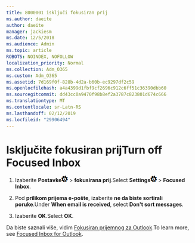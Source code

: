 ```yaml
---
title: 8000001 isključi fokusiran prij
ms.author: daeite
author: daeite
manager: jackiesm
ms.date: 12/5/2018
ms.audience: Admin
ms.topic: article
ROBOTS: NOINDEX, NOFOLLOW
localization_priority: Normal
ms.collection: Adm_O365
ms.custom: Adm_O365
ms.assetid: 7d169f0f-828b-4d2a-b60b-ec9297df2c59
ms.openlocfilehash: a4a4399d1fbf9cf2696c912c6ff51c36390dbb60
ms.sourcegitcommit: dd43cc0a9470f98b8ef2a3787c823801d674c666
ms.translationtype: MT
ms.contentlocale: sr-Latn-RS
ms.lasthandoff: 02/12/2019
ms.locfileid: "29906494"
---
```

# <a name="turn-off-focused-inbox"></a><span data-ttu-id="2667e-102">Isključite fokusiran prij</span><span class="sxs-lookup"><span data-stu-id="2667e-102">Turn off Focused Inbox</span></span>

1. <span data-ttu-id="2667e-103">Izaberite **Postavke**![postavke](media/f4b2e798-fff1-4a14-931f-5677a4543b58.png) \> **fokusirana prij**.</span><span class="sxs-lookup"><span data-stu-id="2667e-103">Select **Settings**![Settings](media/f4b2e798-fff1-4a14-931f-5677a4543b58.png) \> **Focused Inbox**.</span></span>
    
2. <span data-ttu-id="2667e-104">Pod **prilikom prijema e-pošte**, izaberite **ne da biste sortirali poruke**.</span><span class="sxs-lookup"><span data-stu-id="2667e-104">Under **When email is received**, select **Don't sort messages**.</span></span>
    
3. <span data-ttu-id="2667e-105">Izaberite **OK**.</span><span class="sxs-lookup"><span data-stu-id="2667e-105">Select **OK**.</span></span>
    
<span data-ttu-id="2667e-106">Da biste saznali više, vidim [Fokusiran prijemnog za Outlook](https://go.microsoft.com/fwlink/p/?linkid=873108).</span><span class="sxs-lookup"><span data-stu-id="2667e-106">To learn more, see [Focused Inbox for Outlook](https://go.microsoft.com/fwlink/p/?linkid=873108).</span></span>
  

